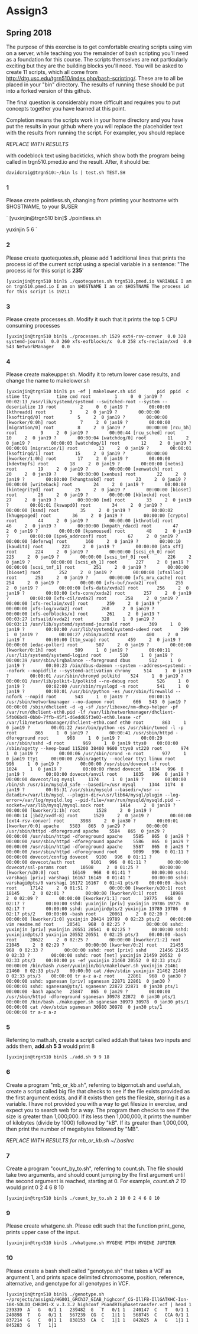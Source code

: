 # Assign3
## Spring 2018

The purpose of this exercise is to get comfortable creating scripts using vim on a server, while teaching you the remainder of bash scripting you'll need as a foundation for this course. The scripts themselves are not particularly exciting but they are the building blocks you'll need.  You will be asked to create 11 scripts, which all come from http://dtg.usc.edu/tgrn510/index.php/bash-scripting/.  These are to all be placed in your "bin" directory. The results of running these should be put into a forked version of this github. 

The final question is considerably more difficult and requires you to put concepts together you have learned at this point.

 Completion means the scripts work in your home directory and you have put the results in your github where you will replace the placeholder text with the results from running the script. For exampler, you should replace

*REPLACE WITH RESULTS*

with codeblock text using backticks, which show both the program being called in trgn510.pmed.io and the result.  After, it should be:

`
davidcraig@trgn510:~/bin ls | test.sh
TEST.SH
`

### 1
Please create pointless.sh, changing from printing your hostname with $HOSTNAME, to your $USER

`
[yuxinjin@trgn510 bin]$ ./pointless.sh

yuxinjin
5
6
`

### 2
Please create quotequotes.sh, please add 1 additional lines that prints the process id of the current script using a special variable in a sentence: "The process id for this script is **235**'

`
[yuxinjin@trgn510 bin]$ ./quotequotes.sh
trgn510.pmed.io
VARIABLE
I am on trgn510.pmed.io
I am on $HOSTNAME
I am on $HOSTNAME
The process id for this script is 19211
`

### 3
Please create processes.sh.  Modify it such that it prints the top 5 CPU consuming processes

`
[yuxinjin@trgn510 bin]$ ./processes.sh
 1529 ext4-rsv-conver  0.0
  328 systemd-journal  0.0
  260 xfs-eofblocks/x  0.0
  258 xfs-reclaim/xvd  0.0
  543 NetworkManager   0.0
`

### 4
Please create makeupper.sh.  Modify it to return lower case results, and change the name to makelower.sh

`
[yuxinjin@trgn510 bin]$ ps -ef | makelower.sh
uid        pid  ppid  c stime tty          time cmd
root         1     0  0 jan19 ?        00:02:13 /usr/lib/systemd/systemd --switched-root --system --deserialize 19
root         2     0  0 jan19 ?        00:00:00 [kthreadd]
root         3     2  0 jan19 ?        00:00:00 [ksoftirqd/0]
root         5     2  0 jan19 ?        00:00:00 [kworker/0:0h]
root         7     2  0 jan19 ?        00:00:00 [migration/0]
root         8     2  0 jan19 ?        00:00:00 [rcu_bh]
root         9     2  0 jan19 ?        00:00:44 [rcu_sched]
root        10     2  0 jan19 ?        00:00:04 [watchdog/0]
root        11     2  0 jan19 ?        00:00:03 [watchdog/1]
root        12     2  0 jan19 ?        00:00:01 [migration/1]
root        13     2  0 jan19 ?        00:00:01 [ksoftirqd/1]
root        15     2  0 jan19 ?        00:00:00 [kworker/1:0h]
root        17     2  0 jan19 ?        00:00:00 [kdevtmpfs]
root        18     2  0 jan19 ?        00:00:00 [netns]
root        19     2  0 jan19 ?        00:00:00 [xenwatch]
root        20     2  0 jan19 ?        00:00:00 [xenbus]
root        22     2  0 jan19 ?        00:00:00 [khungtaskd]
root        23     2  0 jan19 ?        00:00:00 [writeback]
root        24     2  0 jan19 ?        00:00:00 [kintegrityd]
root        25     2  0 jan19 ?        00:00:00 [bioset]
root        26     2  0 jan19 ?        00:00:00 [kblockd]
root        27     2  0 jan19 ?        00:00:00 [md]
root        33     2  0 jan19 ?        00:01:01 [kswapd0]
root        34     2  0 jan19 ?        00:00:00 [ksmd]
root        35     2  0 jan19 ?        00:00:02 [khugepaged]
root        36     2  0 jan19 ?        00:00:00 [crypto]
root        44     2  0 jan19 ?        00:00:00 [kthrotld]
root        46     2  0 jan19 ?        00:00:00 [kmpath_rdacd]
root        47     2  0 jan19 ?        00:00:00 [kpsmoused]
root        48     2  0 jan19 ?        00:00:00 [ipv6_addrconf]
root        67     2  0 jan19 ?        00:00:00 [deferwq]
root       160     2  0 jan19 ?        00:00:10 [kauditd]
root       223     2  0 jan19 ?        00:00:00 [ata_sff]
root       224     2  0 jan19 ?        00:00:00 [scsi_eh_0]
root       225     2  0 jan19 ?        00:00:00 [scsi_tmf_0]
root       226     2  0 jan19 ?        00:00:00 [scsi_eh_1]
root       227     2  0 jan19 ?        00:00:00 [scsi_tmf_1]
root       251     2  0 jan19 ?        00:00:00 [bioset]
root       252     2  0 jan19 ?        00:00:00 [xfsalloc]
root       253     2  0 jan19 ?        00:00:00 [xfs_mru_cache]
root       254     2  0 jan19 ?        00:00:00 [xfs-buf/xvda2]
root       255     2  0 jan19 ?        00:00:00 [xfs-data/xvda2]
root       256     2  0 jan19 ?        00:00:00 [xfs-conv/xvda2]
root       257     2  0 jan19 ?        00:00:00 [xfs-cil/xvda2]
root       258     2  0 jan19 ?        00:00:00 [xfs-reclaim/xvd]
root       259     2  0 jan19 ?        00:00:00 [xfs-log/xvda2]
root       260     2  0 jan19 ?        00:00:00 [xfs-eofblocks/x]
root       261     2  0 jan19 ?        00:03:27 [xfsaild/xvda2]
root       328     1  0 jan19 ?        00:03:13 /usr/lib/systemd/systemd-journald
root       369     1  0 jan19 ?        00:00:00 /usr/lib/systemd/systemd-udevd
root       399     1  0 jan19 ?        00:00:27 /sbin/auditd
root       400     2  0 jan19 ?        00:00:00 [ttm_swap]
root       459     2  0 jan19 ?        00:00:00 [edac-poller]
root       507     2  0 jan19 ?        00:00:00 [kworker/0:1h]
root       509     1  0 jan19 ?        00:00:11 /usr/lib/systemd/systemd-logind
root       510     1  0 jan19 ?        00:00:39 /usr/sbin/irqbalance --foreground
dbus       512     1  0 jan19 ?        00:00:23 /bin/dbus-daemon --system --address=systemd: --nofork --nopidfile --systemd-activation
chrony     514     1  0 jan19 ?        00:00:01 /usr/sbin/chronyd
polkitd    524     1  0 jan19 ?        00:00:01 /usr/lib/polkit-1/polkitd --no-debug
root       526     1  0 jan19 ?        00:02:00 /usr/sbin/rsyslogd -n
root       541     1  0 jan19 ?        00:00:01 /usr/bin/python -es /usr/sbin/firewalld --nofork --nopid
root       543     1  0 jan19 ?        00:00:15 /usr/sbin/networkmanager --no-daemon
root       666   543  0 jan19 ?        00:00:00 /sbin/dhclient -d -q -sf /usr/libexec/nm-dhcp-helper -pf /var/run/dhclient-eth0.pid -lf /var/lib/networkmanager/dhclient-5fb06bd0-0bb0-7ffb-45f1-d6edd65f3e03-eth0.lease -cf /var/lib/networkmanager/dhclient-eth0.conf eth0
root       863     1  0 jan19 ?        00:01:22 /usr/bin/python -es /usr/sbin/tuned -l -p
root       865     1  0 jan19 ?        00:00:41 /usr/sbin/httpd -dforeground
root       968     1  0 jan19 ?        00:00:29 /usr/sbin/sshd -d
root       969     1  0 jan19 ttys0    00:00:00 /sbin/agetty --keep-baud 115200 38400 9600 ttys0 vt220
root       974     1  0 jan19 ?        00:00:06 /usr/sbin/crond -n
root       977     1  0 jan19 tty1     00:00:00 /sbin/agetty --noclear tty1 linux
root       996     1  0 jan19 ?        00:00:00 /usr/sbin/dovecot -f
root      1024     1  0 jan19 ?        00:00:00 rhnsd
dovecot   1034   996  0 jan19 ?        00:00:00 dovecot/anvil
root      1035   996  0 jan19 ?        00:00:00 dovecot/log
mysql     1174     1  0 jan19 ?        00:00:00 /bin/sh /usr/bin/mysqld_safe --basedir=/usr
mysql     1344  1174  0 jan19 ?        00:05:31 /usr/sbin/mysqld --basedir=/usr --datadir=/var/lib/mysql --plugin-dir=/usr/lib64/mysql/plugin --log-error=/var/log/mysqld.log --pid-file=/var/run/mysqld/mysqld.pid --socket=/var/lib/mysql/mysql.sock
root      1414     2  0 jan19 ?        00:00:00 [kworker/1:1h]
root      1528     2  0 jan19 ?        00:00:14 [jbd2/xvdf-8]
root      1529     2  0 jan19 ?        00:00:00 [ext4-rsv-conver]
root      3988     2  0 jan30 ?        00:00:01 [kworker/0:0]
apache    5583   865  0 jan29 ?        00:00:00 /usr/sbin/httpd -dforeground
apache    5584   865  0 jan29 ?        00:00:00 /usr/sbin/httpd -dforeground
apache    5585   865  0 jan29 ?        00:00:00 /usr/sbin/httpd -dforeground
apache    5586   865  0 jan29 ?        00:00:00 /usr/sbin/httpd -dforeground
apache    5587   865  0 jan29 ?        00:00:00 /usr/sbin/httpd -dforeground
root      9099   996  0 01:11 ?        00:00:00 dovecot/config
dovecot   9100   996  0 01:11 ?        00:00:00 dovecot/auth
root      9101   996  0 01:11 ?        00:00:00 dovecot/ssl-params
root     10508     2  0 01:25 ?        00:00:00 [kworker/u30:0]
root     16149   968  0 01:41 ?        00:00:00 sshd: varshagi [priv]
varshagi 16167 16149  0 01:41 ?        00:00:00 sshd: varshagi@pts/0
varshagi 16172 16167  0 01:41 pts/0    00:00:00 -bash
root     17142     2  0 01:51 ?        00:00:00 [kworker/u30:1]
root     18145     2  0 02:01 ?        00:00:00 [kworker/0:1]
root     18989     2  0 02:09 ?        00:00:00 [kworker/1:1]
root     19775   968  0 02:17 ?        00:00:00 sshd: yuxinjin [priv]
yuxinjin 19786 19775  0 02:17 ?        00:00:00 sshd: yuxinjin@pts/2
yuxinjin 19789 19786  0 02:17 pts/2    00:00:00 -bash
root     20061     2  0 02:20 ?        00:00:00 [kworker/1:0]
yuxinjin 20414 19789  0 02:23 pts/2    00:00:00 vim readme.md
root     20541   968  0 02:25 ?        00:00:00 sshd: yuxinjin [priv]
yuxinjin 20551 20541  0 02:25 ?        00:00:00 sshd: yuxinjin@pts/3
yuxinjin 20552 20551  0 02:25 pts/3    00:00:00 -bash
root     20622     2  0 02:25 ?        00:00:00 [kworker/1:2]
root     21045     2  0 02:29 ?        00:00:00 [kworker/0:2]
root     21455   968  0 02:33 ?        00:00:00 sshd: root [priv]
sshd     21456 21455  0 02:33 ?        00:00:00 sshd: root [net]
yuxinjin 21459 20552  0 02:33 pts/3    00:00:00 ps -ef
yuxinjin 21460 20552  0 02:33 pts/3    00:00:00 /bin/bash /user/yuxinjin/bin/makelower.sh
yuxinjin 21461 21460  0 02:33 pts/3    00:00:00 cat /dev/stdin
yuxinjin 21462 21460  0 02:33 pts/3    00:00:00 tr a-z a-z
root     22861   968  0 jan30 ?        00:00:00 sshd: sganesan [priv]
sganesan 22871 22861  0 jan30 ?        00:00:01 sshd: sganesan@pts/1
sganesan 22872 22871  0 jan30 pts/1    00:00:00 -bash
apache   25847   865  0 jan29 ?        00:00:00 /usr/sbin/httpd -dforeground
sganesan 30978 22872  0 jan30 pts/1    00:00:00 /bin/bash ./makeupper.sh
sganesan 30979 30978  0 jan30 pts/1    00:00:00 cat /dev/stdin
sganesan 30980 30978  0 jan30 pts/1    00:00:00 tr a-z a-z
`

### 5
Referring to math.sh, create a script called add.sh that takes two inputs and adds them, **add.sh 5 3** would print 8

`
[yuxinjin@trgn510 bin]$ ./add.sh 9 9
18
`

### 6
Create a program "mb_or_kb.sh", referring to bigornot.sh and useful.sh, create a script called big file that checks to see if the file exists provided as the first argument exists, and if it exists then gets the filesize, storing it as a variable. I have not provided you with a way to get filesize in exercise, and expect you to search web for a way.  The program then checks to see if the size is greater than 1,000,000.  If its less then 1,000,000, it prints the number of kilobytes (divide by 1000) followed by "kB".  If its greater than 1,000,000, then print the number of megabytes followed by "MB".

*REPLACE WITH RESULTS for mb_or_kb.sh ~/.bashrc*

### 7
Create a program "count_by_to.sh", referring to count.sh.  The file should take two arguments, and should count jumping by the first argument until the second argument is reached, starting at 0.  For example, *count.sh 2 10* would print 0 2 4 6 8 10

`
[yuxinjin@trgn510 bin]$ ./count_by_to.sh 2 10
0
2
4
6
8
10
`

### 9
Please create whatgene.sh.  Please edit such that the function print_gene, prints upper case of the input.

`
[yuxinjin@trgn510 bin]$ ./whatgene.sh
MYGENE PTEN
MYGENE JUPITER
`

### 10
Please create a bash shell called "genotype.sh" that takes a VCF as argument 1, and prints space delimited chromosome, position, reference, alternative, and genotype for all genotypes in VCF.

`
[yuxinjin@trgn510 bin]$ ./genotype.sh ~/projects/assign2/HG001_GRCh37_GIAB_highconf_CG-IllFB-IllGATKHC-Ion-10X-SOLID_CHROM1-X_v.3.3.2_highconf_PGandRTGphasetransfer.vcf | head
1	239339	A	G	0/1
1	239482	G	T	0/1
1	240147	C	T	0/1
1	240898	T	G	0/1
1	567239	CG	C	1|1
1	568745	C	CCA	0/1
1	837214	G	C	0|1
1	838153	CA	C	1|1
1	842825	A	G	1|1
1	845283	G	T	1|1
`
